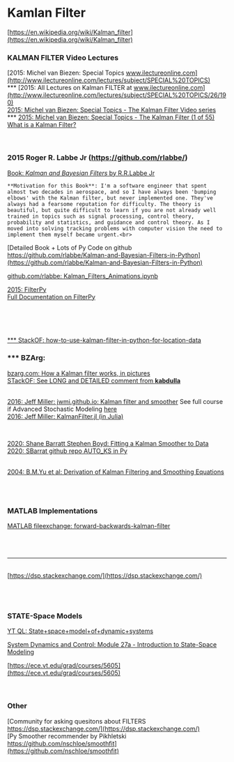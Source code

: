 # Kamlan Filter 

[https://en.wikipedia.org/wiki/Kalman_filter](https://en.wikipedia.org/wiki/Kalman_filter)<br>

### KALMAN FILTER Video Lectures<br>
[2015: Michel van Biezen: Special Topics www.ilectureonline.com](http://www.ilectureonline.com/lectures/subject/SPECIAL%20TOPICS)<br>
*** [2015: All Lectures on Kalman FILTER at www.ilectureonline.com](http://www.ilectureonline.com/lectures/subject/SPECIAL%20TOPICS/26/190)<br>
[2015: Michel van Biezen: Special Topics - The Kalman Filter Video series](https://www.youtube.com/watch?v=tk3OJjKTDnQ)<br>
*** [2015: Michel van Biezen: Special Topics - The Kalman Filter (1 of 55) What is a Kalman Filter?](https://www.youtube.com/watch?v=CaCcOwJPytQ&feature=emb_rel_pause)<br>
[]()<br>
[]()<br>


### 2015 Roger R. Labbe Jr (https://github.com/rlabbe/)<br>
[Book: *Kalman and Bayesian Filters* by R.R.Labbe Jr](https://github.com/rlabbe/Kalman-and-Bayesian-Filters-in-Python/)<br>

    **Motivation for this Book**: I'm a software engineer that spent almost two decades in aerospace, and so I have always been 'bumping elbows' with the Kalman filter, but never implemented one. They've always had a fearsome reputation for difficulty. The theory is beautiful, but quite difficult to learn if you are not already well trained in topics such as signal processing, control theory, probability and statistics, and guidance and control theory. As I moved into solving tracking problems with computer vision the need to implement them myself became urgent.<br>

[Detailed Book + Lots of Py Code on github https://github.com/rlabbe/Kalman-and-Bayesian-Filters-in-Python](https://github.com/rlabbe/Kalman-and-Bayesian-Filters-in-Python)<br>

[github.com/rlabbe: Kalman_Filters_Animations.ipynb](https://github.com/rlabbe/Kalman-and-Bayesian-Filters-in-Python/blob/master/animations/Kalman_Filters_Animations.ipynb)<br>

[2015: FilterPy](https://github.com/rlabbe/filterpy)<br>
[Full Documentation on FilterPy](https://filterpy.readthedocs.io/en/latest/)<br>

[]()<br>
[]()<br>
[]()<br>
[]()<br>
[*** StackOF: how-to-use-kalman-filter-in-python-for-location-data](https://stackoverflow.com/questions/43377626/how-to-use-kalman-filter-in-python-for-location-data)<br>

### *** BZArg:<br>
[bzarg.com: How a Kalman filter works, in pictures](http://www.bzarg.com/p/how-a-kalman-filter-works-in-pictures/)<br>
[STackOF: See LONG and DETAILED comment from **kabdulla** ](https://stackoverflow.com/questions/43377626/how-to-use-kalman-filter-in-python-for-location-data)<br>
[]()<br>

[2016: Jeff Miller: jwmi.github.io: Kalman filter and smoother](https://jwmi.github.io/ASM/6-KalmanFilter.pdf) See full course if Advanced Stochastic Modeling [here](https://jwmi.github.io/ASM/)<br>
[2016: Jeff Miller: KalmanFilter.jl (in Julia)](https://github.com/jwmi/KalmanFilter)<br>

[]()<br>

[2020: Shane Barratt Stephen Boyd: Fitting a Kalman Smoother to Data](https://stanford.edu/~boyd/papers/pdf/auto_ks.pdf)<br>
[2020: SBarrat github repo AUTO_KS in Py](https://github.com/cvxgrp/auto_ks)<br>
[]()<br>

[2004: B.M.Yu et al: Derivation of Kalman Filtering and Smoothing Equations](http://users.ece.cmu.edu/~byronyu/papers/derive_ks.pdf)<br>

[]()<br>
[]()<br>


### MATLAB Implementations 

[MATLAB fileexchange: forward-backwards-kalman-filter](https://www.mathworks.com/matlabcentral/fileexchange/69889-forward-backwards-kalman-filter)<br>
[]()<br>
[]()<br>
[]()<br>





***



[]()<br>
[https://dsp.stackexchange.com/](https://dsp.stackexchange.com/)<br>
[]()<br>
[]()<br>
[]()<br>



### STATE-Space Models

[YT QL: State+space+model+of+dynamic+systems](https://www.youtube.com/results?search_query=State+space+model+of+dynamic+systems)<br>

[System Dynamics and Control: Module 27a - Introduction to State-Space Modeling](https://www.youtube.com/watch?v=X3TOZLJCWiY)<br>

[https://ece.vt.edu/grad/courses/5605](https://ece.vt.edu/grad/courses/5605)<br>
[]()<br>
[]()<br>




### Other

[Community for asking quesitons about FILTERS https://dsp.stackexchange.com/](https://dsp.stackexchange.com/)<br>
[Py Smoother recommender by Pikhletski https://github.com/nschloe/smoothfit](https://github.com/nschloe/smoothfit)<br>
[]()<br>
[]()<br>
[]()<br>


